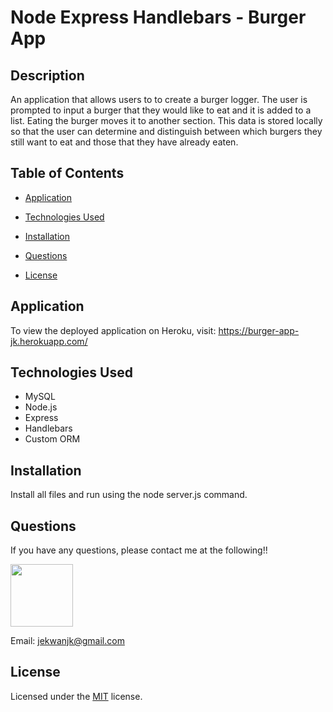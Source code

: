 # Node Express Handlebars - Burger App
        
 ## Description 
        
 An application that allows users to to create a burger logger. The user is prompted to input a burger that they would like to eat and it is added to a list. Eating the burger moves it to another section. This data is stored locally so that the user can determine and distinguish between which burgers they still want to eat and those that they have already eaten.
        
 ## Table of Contents  

 * [Application](#application) 

 * [Technologies Used](#technologies-used) 
 
 * [Installation](#installation)
        
 * [Questions](#questions) 
        
 * [License](#license) 

 ## Application

 To view the deployed application on Heroku, visit: https://burger-app-jk.herokuapp.com/

 ## Technologies Used

 - MySQL
 - Node.js
 - Express
 - Handlebars
 - Custom ORM

 ## Installation 
        
 Install all files and run using the node server.js command.
      
 ## Questions
        
 If you have any questions, please contact me at the following!! 
        
 <img src="https://avatars1.githubusercontent.com/u/62856193?v=4" width="100">
        
 Email: jekwanjk@gmail.com 
        
 ## License
        
 Licensed under the [MIT](https://github.com/microsoft/vscode/blob/master/LICENSE.txt) license.